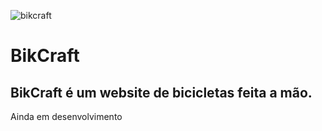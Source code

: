 ![bikcraft](https://user-images.githubusercontent.com/65118827/84406070-ef1f3a00-ac00-11ea-9758-cb3d435f2bcc.png)


# BikCraft
 
## BikCraft é um website de bicicletas feita a mão.

 Ainda em desenvolvimento
